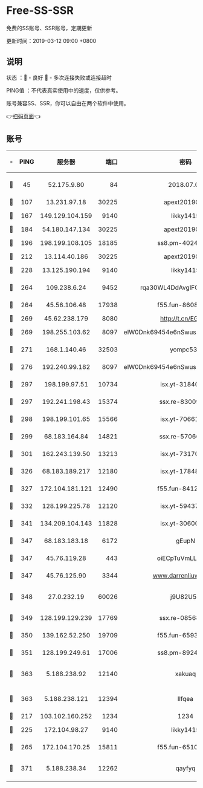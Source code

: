 # Free-SS-SSR

免费的SS账号、SSR账号，定期更新

更新时间：2019-03-12 09:00 +0800

## 说明

状态     ：🙂 - 良好 🙁 - 多次连接失败或连接超时

PING值   ：不代表真实使用中的速度，仅供参考。

账号兼容SS、SSR，你可以自由在两个软件中使用。

👉[扫码页面](https://liesauer.github.io/Free-SS-SSR/)👈

## 账号

|-|PING|服务器|端口|密码|加密方式|区域|
|:----:|:----:|:-----:|-----:|:----:|:----:|:----:|
|🙂|45|52.175.9.80|84|2018.07.07|chacha20-ietf-poly1305|HK|
|🙂|107|13.231.97.18|30225|apext2019006|chacha20|JP|
|🙂|167|149.129.104.159|9140|likky1415|aes-256-cfb|HK|
|🙂|184|54.180.147.134|30225|apext2019006|chacha20|KR|
|🙂|196|198.199.108.105|18185|ss8.pm-40243246|aes-256-cfb|US|
|🙂|212|13.114.40.186|30225|apext2019006|chacha20|JP|
|🙂|228|13.125.190.194|9140|likky1415|aes-256-cfb|KR|
|🙂|264|109.238.6.24|9452|rqa30WL4DdAvgIFG6Fs3znzTa|aes-256-cfb|FR|
|🙂|264|45.56.106.48|17938|f55.fun-86086915|aes-256-cfb|US|
|🙂|269|45.62.238.179|8080|http://t.cn/EGJIyrl|rc4-md5|CA|
|🙂|269|198.255.103.62|8097|eIW0Dnk69454e6nSwuspv9DmS201tQ0D|aes-256-cfb|US|
|🙂|271|168.1.140.46|32503|yompc535|aes-256-cfb|AU|
|🙂|276|192.240.99.182|8097|eIW0Dnk69454e6nSwuspv9DmS201tQ0D|aes-256-cfb|US|
|🙂|297|198.199.97.51|10734|isx.yt-31840098|aes-256-cfb|US|
|🙂|297|192.241.198.43|15374|ssx.re-83009337|aes-256-cfb|US|
|🙂|298|198.199.101.65|15566|isx.yt-70661200|aes-256-cfb|US|
|🙂|299|68.183.164.84|14821|ssx.re-57066553|aes-256-cfb|US|
|🙂|301|162.243.139.50|13213|isx.yt-73170206|aes-256-cfb|US|
|🙂|326|68.183.189.217|12180|isx.yt-17848049|aes-256-cfb|SG|
|🙂|327|172.104.181.121|12490|f55.fun-84129293|aes-256-cfb|SG|
|🙂|332|128.199.225.78|12120|isx.yt-59437690|aes-256-cfb|SG|
|🙂|341|134.209.104.143|11828|isx.yt-30600384|aes-256-cfb|SG|
|🙂|347|68.183.183.18|6172|gEupN|aes-256-cfb|SG|
|🙂|347|45.76.119.28|443|oiECpTuVmLLxk4Ts|aes-256-cfb|AU|
|🙂|347|45.76.125.90|3344|www.darrenliuwei.com|aes-256-cfb|AU|
|🙂|348|27.0.232.19|60026|j9U82U53|xchacha20-ietf-poly1305|HK|
|🙂|349|128.199.129.239|17769|ssx.re-08568423|aes-256-cfb|SG|
|🙂|350|139.162.52.250|19709|f55.fun-65932073|aes-256-cfb|SG|
|🙂|351|128.199.249.61|17006|ss8.pm-89241157|aes-256-cfb|SG|
|🙂|363|5.188.238.92|12140|xakuaq|chacha20-ietf-poly1305|BR|
|🙂|363|5.188.238.121|12394|llfqea|chacha20-ietf-poly1305|BR|
|🙂|217|103.102.160.252|1234|1234|rc4-md5|JP|
|🙂|225|172.104.98.27|9140|likky1415|aes-256-cfb|JP|
|🙂|265|172.104.170.25|15811|f55.fun-65106653|aes-256-cfb|SG|
|🙂|371|5.188.238.34|12262|qayfyq|chacha20-ietf-poly1305|BR|
